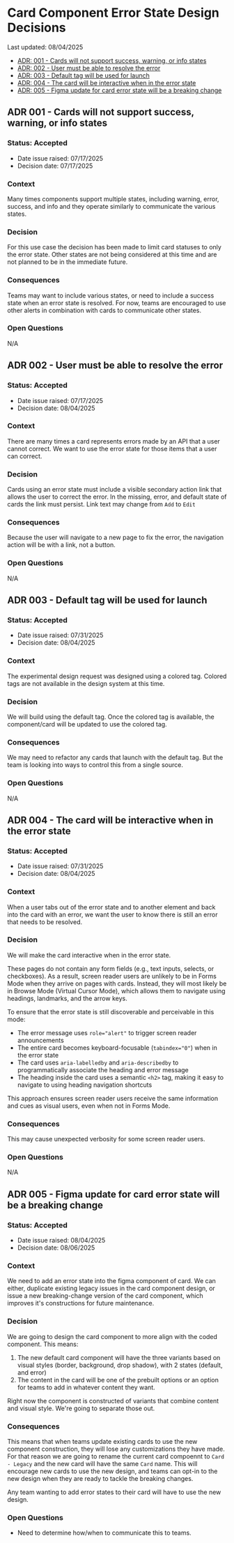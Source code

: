 # Card Component Error State Design Decisions
Last updated: 08/04/2025

- [ADR: 001 - Cards will not support success, warning, or info states](#ADR-001---Cards-will-not-support-success-warning-or-info-states)
- [ADR: 002 - User must be able to resolve the error](#ADR-002---User-must-be-able-to-resolve-the-error)
- [ADR: 003 - Default tag will be used for launch](#ADR-003---Default-tag-will-be-used-for-launch)
- [ADR: 004 - The card will be interactive when in the error state](#ADR-004---The-card-will-be-interactive-when-in-the-error-state)
- [ADR: 005 - Figma update for card error state will be a breaking change](#ADR-005---Figma-update-for-card-error-state-will-be-a-breaking-change)


## ADR 001 - Cards will not support success, warning, or info states

### Status: Accepted

- Date issue raised: 07/17/2025
- Decision date: 07/17/2025

### Context
Many times components support multiple states, including warning, error, success, and info and they operate similarly to communicate the various states.

### Decision
For this use case the decision has been made to limit card statuses to only the error state. Other states are not being considered at this time and are not planned to be in the immediate future.

### Consequences
Teams may want to include various states, or need to include a success state when an error state is resolved. For now, teams are encouraged to use other alerts in combination with cards to communicate other states.

### Open Questions
N/A

## ADR 002 - User must be able to resolve the error

### Status: Accepted

- Date issue raised: 07/17/2025
- Decision date: 08/04/2025

### Context
There are many times a card represents errors made by an API that a user cannot correct. We want to use the error state for those items that a user can correct. 

### Decision
Cards using an error state must include a visible secondary action link that allows the user to correct the error. In the missing, error, and default state of cards the link must persist. Link text may change from `Add` to `Edit`

### Consequences
Because the user will navigate to a new page to fix the error, the navigation action will be with a link, not a button.

### Open Questions
N/A


## ADR 003 - Default tag will be used for launch

### Status: Accepted

- Date issue raised: 07/31/2025
- Decision date: 08/04/2025

### Context
The experimental design request was designed using a colored tag. Colored tags are not available in the design system at this time.

### Decision
We will build using the default tag. Once the colored tag is available, the component/card will be updated to use the colored tag.

### Consequences
We may need to refactor any cards that launch with the default tag. But the team is looking into ways to control this from a single source.

### Open Questions
N/A


## ADR 004 - The card will be interactive when in the error state

### Status: Accepted

- Date issue raised: 07/31/2025
- Decision date: 08/04/2025

### Context
When a user tabs out of the error state and to another element and back into the card with an error, we want the user to know there is still an error that needs to be resolved. 

### Decision
We will make the card interactive when in the error state.

These pages do not contain any form fields (e.g., text inputs, selects, or checkboxes). As a result, screen reader users are unlikely to be in Forms Mode when they arrive on pages with cards. Instead, they will most likely be in Browse Mode (Virtual Cursor Mode), which allows them to navigate using headings, landmarks, and the arrow keys.

To ensure that the error state is still discoverable and perceivable in this mode:
- The error message uses `role="alert"` to trigger screen reader announcements
- The entire card becomes keyboard-focusable (`tabindex="0"`) when in the error state
- The card uses `aria-labelledby` and `aria-describedby` to programmatically associate the heading and error message
- The heading inside the card uses a semantic `<h2>` tag, making it easy to navigate to using heading navigation shortcuts

This approach ensures screen reader users receive the same information and cues as visual users, even when not in Forms Mode.


### Consequences
This may cause unexpected verbosity for some screen reader users.

### Open Questions
N/A

## ADR 005 - Figma update for card error state will be a breaking change

### Status: Accepted

- Date issue raised: 08/04/2025
- Decision date: 08/06/2025

### Context
We need to add an error state into the figma component of card. We can either, duplicate existing legacy issues in the card component design, or issue a new breaking-change version of the card component, which improves it's constructions for future maintenance.

### Decision
We are going to design the card component to more align with the coded component. This means:
1. The new default card component will have the three variants based on visual styles (border, background, drop shadow), with 2 states (default, and error)
2. The content in the card will be one of the prebuilt options or an option for teams to add in whatever content they want.

Right now the component is constructed of variants that combine content and visual style. We're going to separate those out.

### Consequences
This means that when teams update existing cards to use the new component construction, they will lose any customizations they have made.  For that reason we are going to rename the current card compoennt to `Card - Legacy` and the new card will have the same `Card` name. This will encourage new cards to use the new design, and teams can opt-in to the new design when they are ready to tackle the breaking changes.

Any team wanting to add error states to their card will have to use the new design.

### Open Questions
- Need to determine how/when to communicate this to teams.

